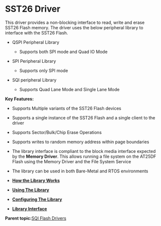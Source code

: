 # SST26 Driver

This driver provides a non-blocking interface to read, write and erase SST26 Flash memory. The driver uses the below peripheral library to interface with the SST26 Flash.

-   QSPI Peripheral Library

    -   Supports both SPI mode and Quad IO Mode

-   SPI Peripheral Library

    -   Supports only SPI mode

-   SQI peripheral Library

    -   Supports Quad Lane Mode and Single Lane Mode


**Key Features:**

-   Supports Multiple variants of the SST26 Flash devices

-   Supports a single instance of the SST26 Flash and a single client to the driver

-   Supports Sector/Bulk/Chip Erase Operations

-   Supports writes to random memory address within page boundaries

-   The library interface is compliant to the block media interface expected by the **Memory Driver**. This allows running a file system on the AT25DF Flash using the Memory Driver and the File System Service

-   The library can be used in both Bare-Metal and RTOS environments


-   **[How the Library Works](GUID-F80CCFFC-C9C8-470C-AA7B-0EFA2BB1BEAA.md)**  

-   **[Using The Library](GUID-5055B627-5871-44D5-8828-540B31A4449B.md)**  

-   **[Configuring The Library](GUID-26A5CBB5-5CB3-4298-8E56-AF03087027CF.md)**  

-   **[Library Interface](GUID-9FCC5D93-AC38-4FA0-88B8-A6C5A9BAF6EF.md)**  


**Parent topic:**[SQI Flash Drivers](GUID-41B61931-E124-4512-A689-5B0643F249E8.md)

